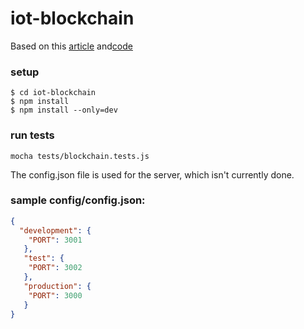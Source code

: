 # iot-blockchain

Based on this [article](https://hackernoon.com/learn-blockchains-by-building-one-117428612f46) and[code](https://github.com/dvf/blockchain)

### setup
```shell
$ cd iot-blockchain
$ npm install
$ npm install --only=dev
```

### run tests
```shell
mocha tests/blockchain.tests.js
```

The config.json file is used for the server, which isn't currently done.
### sample config/config.json:
```json
{
  "development": {
    "PORT": 3001
   },
   "test": {
    "PORT": 3002
   },
   "production": {
    "PORT": 3000
   }
}
```
